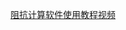 [阻抗计算软件使用教程视频](https://www.bilibili.com/video/BV1Bh41187MR/?spm_id_from=333.999.0.0&vd_source=63bfd19e00b68b92d8a58c82eb00a5d2)
